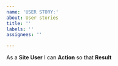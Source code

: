 ```yaml
---
name: 'USER STORY:'
about: User stories
title: ''
labels: ''
assignees: ''

---
```


As a **Site User** I can **Action** so that **Result**
